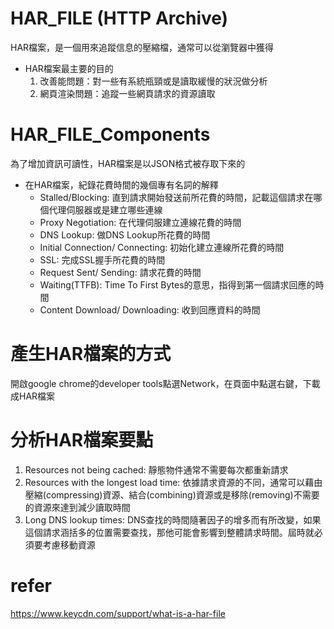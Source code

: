 # HAR_FILE (HTTP Archive)
HAR檔案，是一個用來追蹤信息的壓縮檔，通常可以從瀏覽器中獲得
- HAR檔案最主要的目的
  1. 改善能問題：對一些有系統瓶頸或是讀取緩慢的狀況做分析
  2. 網頁渲染問題：追蹤一些網頁請求的資源讀取


# HAR_FILE_Components
為了增加資訊可讀性，HAR檔案是以JSON格式被存取下來的

- 在HAR檔案，紀錄花費時間的幾個專有名詞的解釋
  - Stalled/Blocking: 直到請求開始發送前所花費的時間，記載這個請求在哪個代理伺服器或是建立哪些連線
  - Proxy Negotiation: 在代理伺服建立連線花費的時間
  - DNS Lookup: 做DNS Lookup所花費的時間
  - Initial Connection/ Connecting: 初始化建立連線所花費的時間
  - SSL: 完成SSL握手所花費的時間
  - Request Sent/ Sending: 請求花費的時間
  - Waiting(TTFB): Time To First Bytes的意思，指得到第一個請求回應的時間
  - Content Download/ Downloading: 收到回應資料的時間

# 產生HAR檔案的方式
開啟google chrome的developer tools點選Network，在頁面中點選右鍵，下載成HAR檔案

# 分析HAR檔案要點
1. Resources not being cached: 靜態物件通常不需要每次都重新請求
2. Resources with the longest load time: 依據請求資源的不同，通常可以藉由壓縮(compressing)資源、結合(combining)資源或是移除(removing)不需要的資源來達到減少讀取時間
3. Long DNS lookup times: DNS查找的時間隨著因子的增多而有所改變，如果這個請求涵括多的位置需要查找，那他可能會影響到整體請求時間。屆時就必須要考慮移動資源


# refer
https://www.keycdn.com/support/what-is-a-har-file